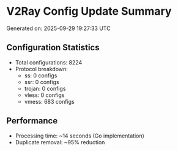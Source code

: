 # V2Ray Config Update Summary
Generated on: 2025-09-29 19:27:33 UTC

## Configuration Statistics
- Total configurations: 8224
- Protocol breakdown:
  - ss: 0 configs
  - ssr: 0 configs
  - trojan: 0 configs
  - vless: 0 configs
  - vmess: 683 configs

## Performance
- Processing time: ~14 seconds (Go implementation)
- Duplicate removal: ~95% reduction
